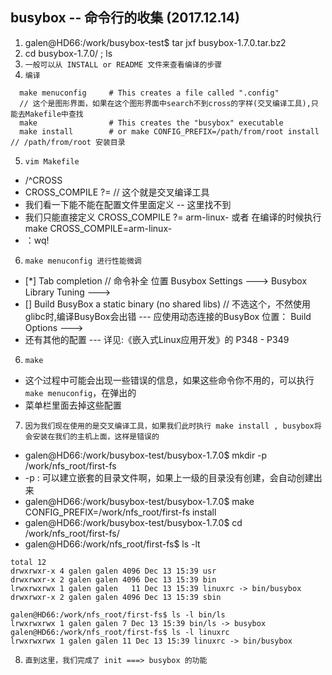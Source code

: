 ## busybox -- 命令行的收集 (2017.12.14)
1. galen@HD66:/work/busybox-test$ tar jxf busybox-1.7.0.tar.bz2 
2. cd busybox-1.7.0/ ; ls
3. `一般可以从 INSTALL or README 文件来查看编译的步骤`
4. `编译`
```
  make menuconfig     # This creates a file called ".config"  
  // 这个是图形界面，如果在这个图形界面中search不到cross的字样(交叉编译工具),只能去Makefile中查找
  make                # This creates the "busybox" executable
  make install        # or make CONFIG_PREFIX=/path/from/root install  // /path/from/root 安装目录
```
5. `vim Makefile`
* /^CROSS
* CROSS_COMPILE   ?=            // 这个就是交叉编译工具
* 我们看一下能不能在配置文件里面定义 -- 这里找不到
* 我们只能直接定义 CROSS_COMPILE   ?= arm-linux-  或者 在编译的时候执行 make CROSS_COMPILE=arm-linux-
* ：wq!
6. `make menuconfig 进行性能微调`
* [*] Tab completion    // 命令补全   位置 Busybox Settings ---> Busybox Library Tuning --->
* [] Build BusyBox a static binary (no shared libs)     // 不选这个，不然使用glibc时,编译BusyBox会出错     --- 应使用动态连接的BusyBox     位置： Build Options --->
* 还有其他的配置 --- 详见:《嵌入式Linux应用开发》的 P348 - P349
6. `make`
* 这个过程中可能会出现一些错误的信息，如果这些命令你不用的，可以执行`make menuconfig`，在弹出的
* 菜单栏里面去掉这些配置
7. `因为我们现在使用的是交叉编译工具，如果我们此时执行 make install , busybox将会安装在我们的主机上面，这样是错误的`
* galen@HD66:/work/busybox-test/busybox-1.7.0$ mkdir -p /work/nfs_root/first-fs
* -p : 可以建立嵌套的目录文件啊，如果上一级的目录没有创建，会自动创建出来
* galen@HD66:/work/busybox-test/busybox-1.7.0$ make CONFIG_PREFIX=/work/nfs_root/first-fs install
* galen@HD66:/work/busybox-test/busybox-1.7.0$ cd /work/nfs_root/first-fs/
* galen@HD66:/work/nfs_root/first-fs$ ls -lt
```
total 12
drwxrwxr-x 4 galen galen 4096 Dec 13 15:39 usr
drwxrwxr-x 2 galen galen 4096 Dec 13 15:39 bin
lrwxrwxrwx 1 galen galen   11 Dec 13 15:39 linuxrc -> bin/busybox
drwxrwxr-x 2 galen galen 4096 Dec 13 15:39 sbin
```
```
galen@HD66:/work/nfs_root/first-fs$ ls -l bin/ls
lrwxrwxrwx 1 galen galen 7 Dec 13 15:39 bin/ls -> busybox
galen@HD66:/work/nfs_root/first-fs$ ls -l linuxrc 
lrwxrwxrwx 1 galen galen 11 Dec 13 15:39 linuxrc -> bin/busybox
```
8. `直到这里，我们完成了 init ===> busybox 的功能`

